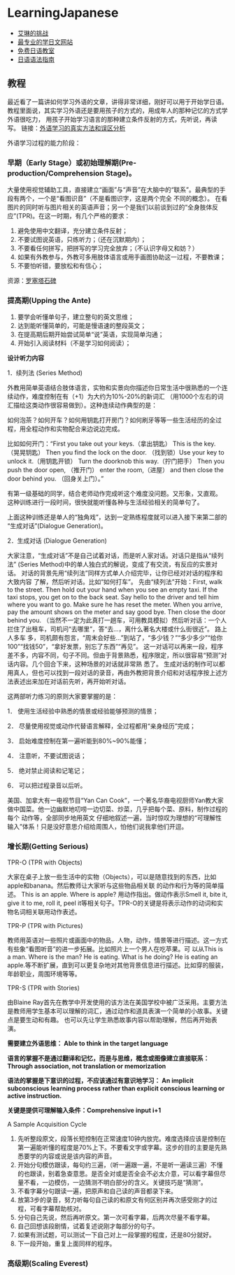 # LearningJapanese

- [艾琳的挑战](https://www.erin.ne.jp/zh/)
- [最专业的学日文网站](https://www.jpmarumaru.com/tw/index.asp)
- [免费日语教室](http://www.learnjapanese.aiyori.org/)
- [日语语法指南](https://res.wokanxing.info/jpgramma/)

## 教程

最近看了一篇讲如何学习外语的文章，讲得非常详细，刚好可以用于开始学日语。
教程里面说，其实学习外语还是要用孩子的方式的，用成年人的那种记忆的方式学外语很吃力，
用孩子开始学习语言的那种建立条件反射的方式，先听说，再读写。
链接：[外语学习的真实方法和误区分析](http://blog.jobbole.com/21279/)

外语学习过程的能力阶段：

### 早期（Early Stage）或初始理解期(Pre-production/Comprehension Stage)。

大量使用视觉辅助工具，直接建立“画面”与“声音”在大脑中的“联系”。最典型的手段有两个，一个是“看图识音”（不是看图识字，这是两个完全 不同的概念）。
在看图片的同时听与图片相关的英语声音；另一个是我们以前谈到过的“全身肢体反应”(TPR)。在这一时期，有几个严格的要求：

1. 避免使用中文翻译，充分建立条件反射；
2. 不要试图说英语，只练听力；（还在沉默期内）；
3. 不要看任何拼写，把拼写的学习完全放弃；（不认识字母又和妨？）
4. 如果有外教参与，外教可多用肢体语言或用手画图协助这一过程，不要教课；
5. 不要怕听错，要放松和有信心；

资源：[罗塞塔石碑](https://www.douban.com/group/topic/27047388/)

### 提高期(Upping the Ante)

1. 要学会听懂单句子，建立整句的英文思维；
2. 达到能听懂简单的，可能是慢语速的整段英文；
3. 在提高期后期开始尝试简单“说”英语，实现简单沟通；
4. 开始引入阅读材料（不是学习如何阅读）；

**设计听力内容**

1．续列法 (Series Method)

外教用简单英语结合肢体语言，实物和实景向你描述你日常生活中很熟悉的一个连续动作，难度控制在有（+1）为大约为10%-20%的新词汇
（用1000个左右的词汇描绘这类动作很容易做到）。这种连续动作典型的是：

如何泡茶？如何开车？如何用钥匙打开房门？如何刷牙等等一些生活经历的全过程，用全程动作和实物配合来边说边完成。

比如如何开门：“First you take out your keys.（拿出钥匙） This is the key.（晃晃钥匙） Then you find the lock on the door. 
（找到锁）Use your key to unlock it.（用钥匙开锁） Turn the doorknob this way.（拧门把手） Then you push the door open,
（推开门） enter the room,（进屋） and then close the door behind you. （回身关上门）。”

有第一级基础的同学，结合老师动作完成听这个难度没问题。又形象，又直观。
这种训练进行一段时间，很快就能听懂各种与生活经验相关的简单句了。

上面这种训练还是单人的“独角戏”，达到一定熟练程度就可以进入接下来第二部的 “生成对话”(Dialogue Generation)。

2．生成对话 (Dialogue Generation)

大家注意，“生成对话”不是自己试着对话，而是听人家对话。对话只是指从“续列法” (Series Method)中的单人独白式的解说，变成了有交流，有反应的实景对话。
对话的背景先用“续列法”同样方式单人介绍完毕，让你已经对对话的程序和大致内容 了解，然后听对话。比如“如何打车”。
先由“续列法”开始：First, walk to the street. Then hold out your hand when you see an empty taxi. If the taxi stops, 
you get on to the back seat. Say hello to the driver and tell him where you want to go. Make sure he has reset the meter. 
When you arrive, pay the amount shows on the meter and say good bye. Then close the door behind you. 
（当然不一定为此真打一趟车，可用教具模拟）然后听对话：一个人拦住了出租车，司机问“去哪里”，答“去…，离什么著名大楼或什么街很近”。
路上人多车 多，司机颇有怨言，“周末会好些…”到站了，“多少钱？”“多少多少”“给你100”“找钱50”，“拿好发票，别忘了东西”“再见”。 
这一对话可以再来一段，程序差不多，内容不同，句子不同。但由于背景熟悉，程序限定，所以很容易“预测”对话内容。几个回合下来，这种场景的对话就非常熟 悉了。
生成对话的制作可以都用真人，但也可以找到一段对话的录音，再由外教把背景介绍和对话程序按上述方法表述出来加在对话前先听，再开始听对话。

这两部听力练习的原则大家要掌握的是：

1． 使用生活经验中熟悉的情景或经验能够预测的情景；

2． 尽量使用视觉或动作代替语言解释，全过程都用“亲身经历”完成；

3． 启始难度控制在第一遍听能到80%~90%能懂；

4． 注意听，不要试图说话；

5． 绝对禁止阅读和记笔记；

6． 可以把过程录音以后听。

美国、加拿大有一电视节目“Yan Can Cook”，一个著名华裔电视厨师Yan教大家做中国菜。他一边幽默地叨唠一边切菜、炒菜，几乎把每个菜、原料，制作过程的每个
动作等，全部同步地用英文 仔细地叙述一遍，当时惊叹为理想的“可理解性输入”体系！只是没好意思介绍给周围人，怕他们说我拿他们开逗。

### 增长期(Getting Serious)

TPR-O (TPR with Objects)

大家在桌子上放一些生活中的实物（Objects），可以是随意找到的东西，比如apple和banana。然后教师让大家听与这些物品相关联 的动作和行为等的简单描述。 
This is an apple. Where is apple? 用动作指出。做动作表示Smell it, bite it, give it to me, roll it, peel it等相关句子。TPR-O的关键是将表示动作的动词和实物名词相关联用动作表述。

TPR-P (TPR with Pictures)

教师用英语对一些照片或画面中的物品，人物，动作，情景等进行描述。这一方式有些象“看图听音”的进一步拓展。比如照片上一个男人在吃苹果。可 以从This is a man. 
Where is the man? He is eating. What is he doing? He is eating an apple.等不断扩展，直到可以更复杂地对其他背景信息进行描述。比如穿的服装，年龄职业，周围环境等等。

TPR-S (TPR with Stories)

由Blaine Ray首先在教学中开发使用的该方法在美国学校中被广泛采用。主要方法是教师用学生基本可以理解的词汇，通过动作和道具表演一个简单的小故事。关键点是要生动和有趣。
也可以先让学生熟悉故事内容以帮助理解，然后再开始表演。

**需要建立外语思维： Able to think in the target language**

**语言的掌握不是通过翻译和记忆，而是与思维，概念或图像建立直接联系：Through association, not translation or memorization**

**语法的掌握是下意识的过程，不应该通过有意识地学习： An implicit subconscious learning process rather than explicit conscious learning or active instruction.**

**关键是提供可理解输入条件：Comprehensive input i+1**

A Sample Acquisition Cycle

1. 先听整段原文，段落长短控制在正常速度10钟内放完。难度选择应该是控制在第一遍能听懂的程度是70%上下。不要看文字或字幕。这步的目的主要是先熟悉要学的内容或说是该内容的声音。
2. 开始分句模仿跟读，每句约三遍，（听一遍跟一遍，不是听一遍读三遍）不懂的也跟读，别着急查意思。是否全对或是否全会不必太介意，可以看字幕但尽量不看，一边模仿，一边猜测不明白部分的含义。关键技巧是“猜测”。
3. 不看字幕分句跟读一遍，把原声和自己读的声音都录下来。
4. 放第3步的录音，努力听每句自己读的和原文有何区别并再次感受刚才的过程，可看字幕帮助核对。
5. 分句自己先说，然后再听原文。第一次可看字幕，后两次尽量不看字幕。
6. 自己回想该段剧情，试着复述说刚才每部分的句子。
7. 如果有测试题，可以测试一下自己对上一段掌握的程度，还是80分就好。
8. 下一段开始，重复上面同样的程序。

### 高级期(Scaling Everest)

